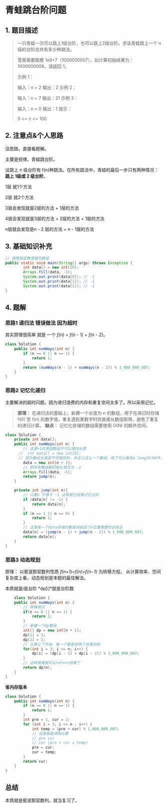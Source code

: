 # 青蛙跳台阶问题

## 1. 题目描述

> 一只青蛙一次可以跳上1级台阶，也可以跳上2级台阶。求该青蛙跳上一个 n 级的台阶总共有多少种跳法。
>
> 答案需要取模 1e9+7（1000000007），如计算初始结果为：1000000008，请返回 1。
>
> 示例 1：
>
> 输入：n = 2
> 输出：2
> 示例 2：
>
> 输入：n = 7
> 输出：21
> 示例 3：
>
> 输入：n = 0
> 输出：1
> 提示：
>
> 0 <= n <= 100
>

## 2. 注意点&个人思路

没思路，直接看题解。

主要是规律。青蛙跳台阶。

设跳上 n 级台阶有 f(n)种跳法。在所有跳法中，青蛙的最后一步只有两种情况： **跳上 1级或 2 级台阶**。

1层 就1个方法

2层 就2个方法

3层会发现就是2层的方法 + 1层的方法

4层会发现就是3层的方法 + 2层的方法 + 1层的方法

n层就会发现是n - 2 层的方法 + n - 1层的方法

## 3. 基础知识补充

```java
// 按照指定数值填充数组
public static void main(String[] args) throws Exception {
        int data[] = new int[20];
        Arrays.fill(data, -1);
        System.out.print(data[0]); // -1
        System.out.print(data[1]); // -1
        System.out.print(data[2]); // -1
}
```

## 4. 题解

### 思路1  递归法 错误做法 因为超时

其实原理很简单 就是 一个 *f(n) = f(n - 1) + f(n - 2)*。

```java
class Solution {
    public int numWays(int n) {
        if (n == 0 || n == 1) {
        	return 1;
        }
        return (numWays(n - 1) + numWays(n - 2)) % 1_000_000_007;
    }
}
```

### 思路2 记忆化递归 

主要解决的超时问题。因为递归浪费的内存和重复空间太多了。所以采用记忆。

> **原理**： 在递归法的基础上，新建一个长度为 n 的数组，用于在递归时存储 f(0) 至 f(n) 的数字值，重复遇到某数字时则直接从数组取用，避免了重复的递归计算。
> **缺点**： 记忆化存储的数组需要使用 O(N) 的额外空间。

```java
class Solution {
    private int data[];
    public int numWays(int n) {
    	// 这里+1的原因数组不可以增加长度 
      //  int data[] = new int[0];
      // 因为数组长度是不可增加的，你定义这么一个数组，除了可以看到a.length为0外，a[0]都会报错。
        data = new int[n + 1];
        // 把所有数组都初始化填充为 -1
        Arrays.fill(data, -1);
        return jump(n);
    }

    private int jump(int n){
    	// 只要n 不等于 -1 证明是已经被记忆过的
    	if (data[n] != -1) {
    		return data[n];
    	}
    	if (n == 1 || n == 0) {
    		return 1;
    	}
    	// 这里每一个data存储的都是调到这个n位置需要的总跳法
    	data[n] = (jump(n - 1) + jump(n - 2)) % 1_000_000_007;
    	return data[n];
    }
}
```

### 思路3 动态规划

原理： 以斐波那契数列性质 *f(n+1)=f(n)+f(n−1)* 为转移方程。
从计算效率、空间复杂度上看，动态规划是本题的最佳解法。

本质就是*i*是台阶 *dp[i]*就是台阶数

```java
	class Solution {
    public int numWays(int n) {
        // 特殊情况
        if(n == 0 || n == 1) {
            return 1;
        }
        // 新建一个dp数组
        int[] dp = new int[n + 1];
        dp[1] = 1;
        dp[2] = 2;
        // 从第三个开始，每一个都是前两个结果的和
        for(int i = 3; i <= n; i++) {
            dp[i] = (dp[i - 1] + dp[i - 2]) % 1_000_000_007;
        }
        // 这样直接就可以return结果了
        return dp[n];
    }
}
```

**省内存版本**

```java
class Solution {
    public int numWays(int n) {
        if (n == 0 || n == 1) {
    		return 1;
    	}
    	int pre = 1, cur = 2;
    	for (int i = 3; i <= n ; i++) {
    		int temp = (pre + cur) % 1_000_000_007;
    		// 这里就是调换位置 
    		// pre cur
    		// cur (pre + cur = temp)
    		pre = cur;
    		cur = temp;
    	}
        return cur;
    }
}
```



## 总结

本质就是斐波那契数列。就当复习了。

